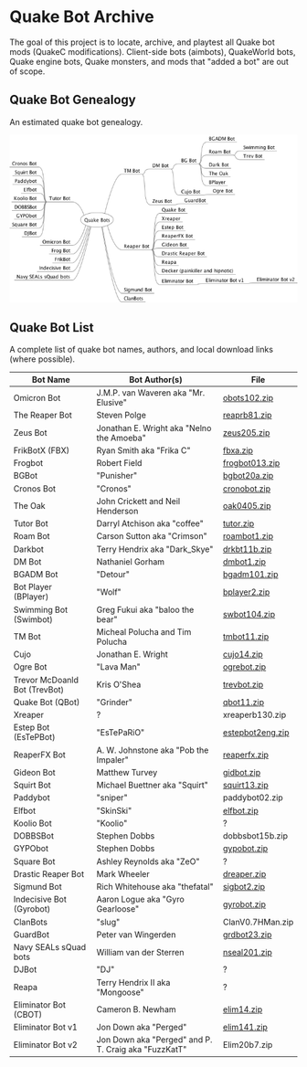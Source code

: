 # Quake Bot Archive

The goal of this project is to locate, archive, and playtest all Quake bot mods (QuakeC modifications). Client-side bots (aimbots), QuakeWorld bots, Quake engine bots, Quake monsters, and mods that "added a bot" are out of scope.

## Quake Bot Genealogy

An estimated quake bot genealogy.

![Quake Bot Genealogy](mindmap/QuakeBots.png)


## Quake Bot List

A complete list of quake bot names, authors, and local download links (where possible).

Bot Name | Bot Author(s) | File
--- | --- | ---
Omicron Bot | J.M.P. van Waveren aka "Mr. Elusive" | [obots102.zip](bin/obots102.zip)
The Reaper Bot | Steven Polge | [reaprb81.zip](bin/reaprb81.zip)
Zeus Bot | Jonathan E. Wright aka "Nelno the Amoeba" | [zeus205.zip](bin/zeus205.zip)
FrikBotX (FBX) | Ryan Smith aka "Frika C" | [fbxa.zip](bin/fbxa.zip)
Frogbot | Robert Field | [frogbot013.zip](bin/frogbot013.zip)
BGBot | "Punisher" | [bgbot20a.zip](bin/bgbot20a.zip)
Cronos Bot | "Cronos" | [cronobot.zip](bin/cronobot.zip)
The Oak | John Crickett and Neil Henderson | [oak0405.zip](bin/oak0405.zip)
Tutor Bot | Darryl Atchison aka "coffee" | [tutor.zip](bin/tutor.zip)
Roam Bot | Carson Sutton aka "Crimson" | [roambot1.zip](bin/roambot1.zip)
Darkbot | Terry Hendrix aka "Dark_Skye" | [drkbt11b.zip](bin/drkbt11b.zip)
DM Bot | Nathaniel Gorham | [dmbot1.zip](bin/dmbot1.zip)
BGADM Bot | "Detour" | [bgadm101.zip](bin/bgadm101.zip)
Bot Player (BPlayer) | "Wolf" | [bplayer2.zip](bin/bplayer2.zip)
Swimming Bot (Swimbot) | Greg Fukui aka "baloo the bear" | [swbot104.zip](bin/swbot104.zip)
TM Bot | Micheal Polucha and Tim Polucha | [tmbot11.zip](bin/tmbot11.zip)
Cujo | Jonathan E. Wright | [cujo14.zip](bin/cujo14.zip)
Ogre Bot | "Lava Man" | [ogrebot.zip](bin/ogrebot.zip)
Trevor McDoanld Bot (TrevBot) | Kris O'Shea | [trevbot.zip](bin/trevbot.zip)
Quake Bot (QBot) | "Grinder" | [qbot11.zip](bin/qbot11.zip)
Xreaper | ? | xreaperb130.zip
Estep Bot (EsTePBot) | "EsTePaRiO" | [estepbot2eng.zip](bin/estepbot2eng.zip)
ReaperFX Bot | A. W. Johnstone aka "Pob the Impaler" | [reaperfx.zip](bin/reaperfx.zip)
Gideon Bot | Matthew Turvey | [gidbot.zip](bin/gidbot.zip)
Squirt Bot | Michael Buettner aka "Squirt" | [squirt13.zip](bin/squirt13.zip)
Paddybot | "sniper" | paddybot02.zip
Elfbot | "SkinSki" | [elfbot.zip](bin/elfbot.zip)
Koolio Bot | "Koolio" | ?
DOBBSBot | Stephen Dobbs | dobbsbot15b.zip
GYPObot | Stephen Dobbs | [gypobot.zip](bin/gypobot.zip)
Square Bot | Ashley Reynolds aka "ZeO" | ?
Drastic Reaper Bot | Mark Wheeler | [dreaper.zip](bin/dreaper.zip)
Sigmund Bot | Rich Whitehouse aka "thefatal" | [sigbot2.zip](bin/sigbot2.zip)
Indecisive Bot (Gyrobot) | Aaron Logue aka "Gyro Gearloose" | [gyrobot.zip](bin/gyrobot.zip)
ClanBots | "slug" | ClanV0.7HMan.zip
GuardBot | Peter van Wingerden | [grdbot23.zip](bin/grdbot23.zip)
Navy SEALs sQuad bots | William van der Sterren | [nseal201.zip](bin/nseal201.zip)
DJBot | "DJ" | ?
Reapa | Terry Hendrix II aka "Mongoose" | ?
Eliminator Bot (CBOT) | Cameron B. Newham | [elim14.zip](bin/elim14.zip)
Eliminator Bot v1 | Jon Down aka "Perged" | [elim141.zip](bin/elim141.zip)
Eliminator Bot v2 | Jon Down aka "Perged" and P. T. Craig aka "FuzzKatT" | Elim20b7.zip

